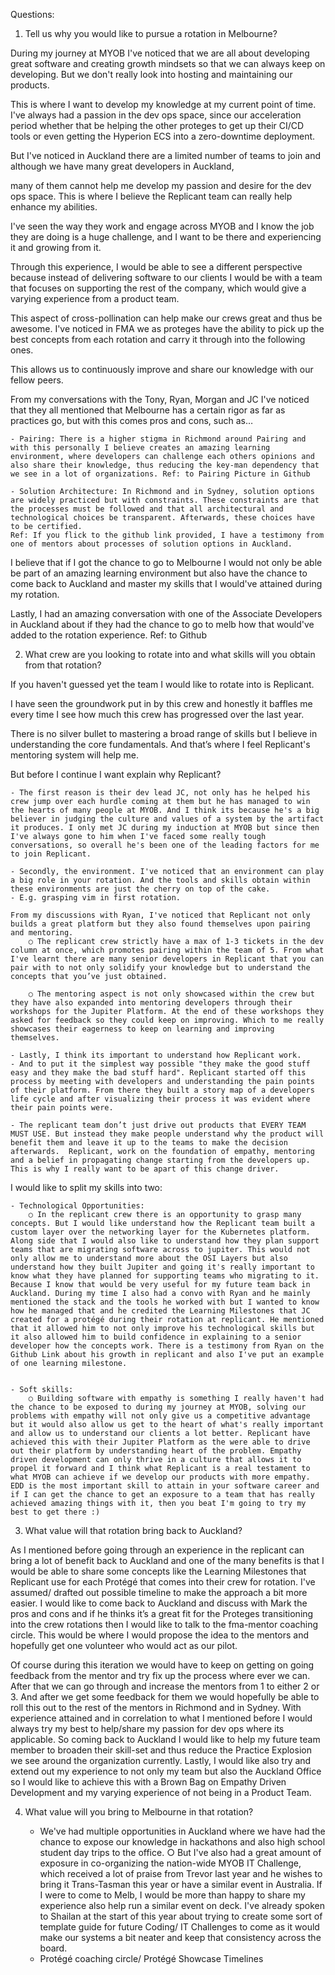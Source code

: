 Questions:

1. Tell us why you would like to pursue a rotation in Melbourne?

During my journey at MYOB I've noticed that we are all about developing great software and creating growth mindsets so that we can always keep on developing. But we don't really look into hosting and maintaining our products.


This is where I want to develop my knowledge at my current point of time. I've always had a passion in the dev ops space, since our acceleration period whether that be helping the other proteges to get up their CI/CD tools or even getting the Hyperion ECS into a zero-downtime deployment. 

But I've noticed in Auckland there are a limited number of teams to join and although we have many great developers in Auckland, 

many of them cannot help me develop my passion and desire for the dev ops space. This is where I believe the Replicant team can really help enhance my abilities. 

I've seen the way they work and engage across MYOB and I know the job they are doing is a huge challenge, and I want to be there and experiencing it and growing from it.

Through this experience, I would be able to see a different perspective because instead of delivering software to our clients I would be with a team that focuses on supporting the rest of the company, which would give a varying experience from a product team. 

This aspect of cross-pollination can help make our crews great and thus be awesome. I've noticed in FMA we as proteges have the ability to pick up the best concepts from each rotation and carry it through into the following ones. 

This allows us to continuously improve and share our knowledge with our fellow peers. 

From my conversations with the Tony, Ryan, Morgan and JC I've noticed that they all mentioned that Melbourne has a certain rigor as far as practices go, but with this comes pros and cons, such as…

	- Pairing: There is a higher stigma in Richmond around Pairing and with this personally I believe creates an amazing learning environment, where developers can challenge each others opinions and also share their knowledge, thus reducing the key-man dependency that we see in a lot of organizations. Ref: to Pairing Picture in Github

	- Solution Architecture: In Richmond and in Sydney, solution options are widely practiced but with constraints. These constraints are that the processes must be followed and that all architectural and technological choices be transparent. Afterwards, these choices have to be certified.
	Ref: If you flick to the github link provided, I have a testimony from one of mentors about processes of solution options in Auckland.
	
I believe that if I got the chance to go to Melbourne I would not only be able be part of an amazing learning environment but also have the chance to come back to Auckland and master my skills that I would've attained during my rotation.

Lastly, I had an amazing conversation with one of the Associate Developers in Auckland about if they had the chance to go to melb how that would've added to the rotation experience. 
Ref: to Github


2. What crew are you looking to rotate into and what skills will you obtain from that rotation?

If you haven't guessed yet the team I would like to rotate into is Replicant. 

I have seen the groundwork put in by this crew and honestly it baffles me every time I see how much this crew has progressed over the last year. 

There is no silver bullet to mastering a broad range of skills but I believe in understanding the core fundamentals. And that’s where I feel Replicant's mentoring system will help me.

But before I continue I want explain why Replicant?

	- The first reason is their dev lead JC, not only has he helped his crew jump over each hurdle coming at them but he has managed to win the hearts of many people at MYOB. And I think its because he's a big believer in judging the culture and values of a system by the artifact it produces. I only met JC during my induction at MYOB but since then I've always gone to him when I've faced some really tough conversations, so overall he's been one of the leading factors for me to join Replicant.

	- Secondly, the environment. I've noticed that an environment can play a big role in your rotation. And the tools and skills obtain within these environments are just the cherry on top of the cake. 
	- E.g. grasping vim in first rotation.
	
	From my discussions with Ryan, I've noticed that Replicant not only builds a great platform but they also found themselves upon pairing and mentoring. 
		○ The replicant crew strictly have a max of 1-3 tickets in the dev column at once, which promotes pairing within the team of 5. From what I've learnt there are many senior developers in Replicant that you can pair with to not only solidify your knowledge but to understand the concepts that you’ve just obtained. 
		
		○ The mentoring aspect is not only showcased within the crew but they have also expanded into mentoring developers through their workshops for the Jupiter Platform. At the end of these workshops they asked for feedback so they could keep on improving. Which to me really showcases their eagerness to keep on learning and improving themselves. 

	- Lastly, I think its important to understand how Replicant work. 
	- And to put it the simplest way possible "they make the good stuff easy and they make the bad stuff hard". Replicant started off this process by meeting with developers and understanding the pain points of their platform. From there they built a story map of a developers life cycle and after visualizing their process it was evident where their pain points were.
	
	- The replicant team don’t just drive out products that EVERY TEAM MUST USE. But instead they make people understand why the product will benefit them and leave it up to the teams to make the decision afterwards.  Replicant, work on the foundation of empathy, mentoring and a belief in propagating change starting from the developers up. This is why I really want to be apart of this change driver. 

I would like to split my skills into two:

	- Technological Opportunities:
		○ In the replicant crew there is an opportunity to grasp many concepts. But I would like understand how the Replicant team built a custom layer over the networking layer for the Kubernetes platform. Along side that I would also like to understand how they plan support teams that are migrating software across to jupiter. This would not only allow me to understand more about the OSI Layers but also understand how they built Jupiter and going it's really important to know what they have planned for supporting teams who migrating to it. Because I know that would be very useful for my future team back in Auckland. During my time I also had a convo with Ryan and he mainly mentioned the stack and the tools he worked with but I wanted to know how he managed that and he credited the Learning Milestones that JC created for a protégé during their rotation at replicant. He mentioned that it allowed him to not only improve his technological skills but it also allowed him to build confidence in explaining to a senior developer how the concepts work. There is a testimony from Ryan on the Github Link about his growth in replicant and also I've put an example of one learning milestone. 


	- Soft skills:
		○ Building software with empathy is something I really haven't had the chance to be exposed to during my journey at MYOB, solving our problems with empathy will not only give us a competitive advantage but it would also allow us get to the heart of what's really important and allow us to understand our clients a lot better. Replicant have achieved this with their Jupiter Platform as the were able to drive out their platform by understanding heart of the problem. Empathy driven development can only thrive in a culture that allows it to propel it forward and I think what Replicant is a real testament to what MYOB can achieve if we develop our products with more empathy. EDD is the most important skill to attain in your software career and if I can get the chance to get an exposure to a team that has really achieved amazing things with it, then you beat I'm going to try my best to get there :)


3. What value will that rotation bring back to Auckland?

As I mentioned before going through an experience in the replicant can bring a lot of benefit back to Auckland and one of the many benefits is that I would be able to share some concepts like the Learning Milestones that Replicant use for each Protégé that comes into their crew for rotation. I've assumed/ drafted out possible timeline to make the approach a bit more easier. I would like to come back to Auckland and discuss with Mark the pros and cons and if he thinks it’s a great fit for the Proteges transitioning into the crew rotations then I would like to talk to the fma-mentor coaching circle. This would be where I would propose the idea to the mentors and hopefully get one volunteer who would act as our pilot. 

Of course during this iteration we would have to keep on getting on going feedback from the mentor and try fix up the process where ever we can. After that we can go through and increase the mentors from 1 to either 2 or 3. And after we get some feedback for them we would hopefully be able to roll this out to the rest of the mentors in Richmond and in Sydney.
With experience attained and in correlation to what I mentioned before I would always try my best to help/share my passion for dev ops where its applicable. So coming back to Auckland I would like to help my future team member to broaden their skill-set and thus reduce the Practice Explosion we see around the organization currently. Lastly, I would like also try and extend out my experience to not only my team but also the Auckland Office so I would like to achieve this with a Brown Bag on Empathy Driven Development and my varying experience of not being in a Product Team.
	


4. What value will you bring to Melbourne in that rotation?

	- We've had multiple opportunities in Auckland where we have had the chance to expose our knowledge in hackathons and also high school student day trips to the office.
		○ But I've also had a great amount of exposure in co-organizing the nation-wide MYOB IT Challenge, which received a lot of praise from Trevor last year and he wishes to bring it Trans-Tasman this year or have a similar event in Australia. If I were to come to Melb, I would be more than happy to share my experience also help run a similar event on deck. I've already spoken to Shailan at the start of this year about trying to create some sort of template guide for future Coding/ IT Challenges to come as it would make our systems a bit neater and keep that consistency across the board.
	- Protégé coaching circle/ Protégé Showcase
Timelines
